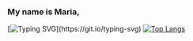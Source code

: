 ### My name is Maria,

[![Typing SVG](https://readme-typing-svg.demolab.com/?lines=I+am+a+Frontend+developer.)](https://git.io/typing-svg)
[![Top Langs](https://github-readme-stats.vercel.app/api/top-langs/?username=anuraghazra&layout=compact)](https://github.com/anuraghazra/github-readme-stats)
